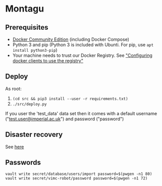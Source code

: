 # Montagu
## Prerequisites
* [Docker Community Edition](https://docs.docker.com/engine/installation/) 
  (including Docker Compose)
* Python 3 and pip (Python 3 is included with Ubunti. For pip, use `apt install python3-pip`)
* Your machine needs to trust our Docker Registry. See 
  ["Configuring docker clients to use the registry"](https://github.com/vimc/montagu-ci#configuring-docker-clients-to-use-the-registry)

## Deploy
As root:

1. `(cd src && pip3 install --user -r requirements.txt)`
1. `./src/deploy.py`

If you user the 'test_data' data set then it comes with a default username 
("test.user@imperial.ac.uk") and password ("password")

## Disaster recovery
See [here](docs/DisasterRecovery.md)

## Passwords

```
vault write secret/database/users/import password=$(pwgen -n1 80)
vault write secret/vimc-robot/password password=$(pwgen -n1 72)
```

